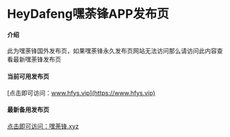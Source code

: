 # HeyDafeng嘿荼锋APP发布页

#### 介绍

此为嘿荼锋国外发布页，如果嘿荼锋永久发布页网站无法访问那么请访问此内容查看最新嘿荼锋发布页

#### 当前可用发布页
[点击即可访问：www.hfys.vip](https://www.hfys.vip)
#### 最新备用发布页
[点击即可访问：嘿荼锋.xyz](https://www.嘿荼锋.xyz)
